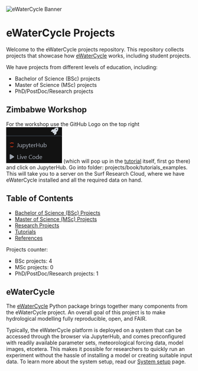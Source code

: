 ![eWaterCycle Banner](figures/ewc_banner.png)

# eWaterCycle Projects

Welcome to the eWaterCycle projects repository. This repository collects projects that showcase how [eWaterCycle](https://ewatercycle.readthedocs.io/en/latest/index.html) works, including student projects.

We have projects from different levels of education, including:
- Bachelor of Science (BSc) projects
- Master of Science (MSc) projects
- PhD/PostDoc/Research projects

## Zimbabwe Workshop

For the workshop use the GitHub Logo on the top right ![launch](figures/jupyterHub_launch.png) (which will pop up in the [tutorial](https://www.ewatercycle.org/projects/main/tutorials_examples/1_HBV_Caravan_ERA5/example_model_run_HBV.html) itself, first go there) and click on JupyterHub.
Go into folder: projects/book/tutorials_examples.
This will take you to a server on the Surf Research Cloud, where we have eWaterCycle installed and all the required data on hand.

## Table of Contents
- [Bachelor of Science (BSc) Projects](https://www.ewatercycle.org/projects/main/thesis_projects/BSc/overview_BSc_thesis_projects.html)
- [Master of Science (MSc) Projects](https://www.ewatercycle.org/projects/main/thesis_projects/MSc/overview_MSc_thesis_projects.html)
- [Research Projects](https://www.ewatercycle.org/projects/main/thesis_projects/Research/overview_research_projects.html)
- [Tutorials](https://www.ewatercycle.org/projects/main/tutorials_examples/intro_tutorials_examples.html)
- [References](https://www.ewatercycle.org/projects/main/references.html)

Projects counter:
- BSc projects: 4
- MSc projects: 0
- PhD/PostDoc/Research projects: 1

## eWaterCycle

The [eWaterCycle](https://ewatercycle.readthedocs.io/en/latest/index.html) Python package brings together many components from the eWaterCycle project. 
An overall goal of this project is to make hydrological modelling fully reproducible, open, and FAIR.

Typically, the eWaterCycle platform is deployed on a system that can be accessed through the browser via JupyterHub, and comes preconfigured with readily available parameter sets, meteorological forcing data, model images, etcetera. 
This makes it possible for researchers to quickly run an experiment without the hassle of installing a model or creating suitable input data. 
To learn more about the system setup, read our [System setup](https://ewatercycle.readthedocs.io/en/latest/system_setup.html) page.


